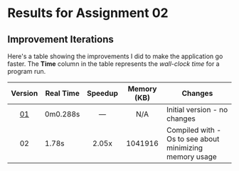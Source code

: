 # Results for Assignment 02

## Improvement Iterations

Here's a table showing the improvements I did to make the application go faster.  The **Time** column in the table represents the _wall-clock time_ for a program run.

| Version | Real Time | Speedup | Memory (KB) | Changes |
| :-----: | ---- | :-----: | :------: | ------- |
| [01](lychrel.cpp) | 0m0.288s | &mdash; | N/A | Initial version - no changes |
| 02 | 1.78s | 2.05x | 1041916 | Compiled with -Os to see about minimizing memory usage |
